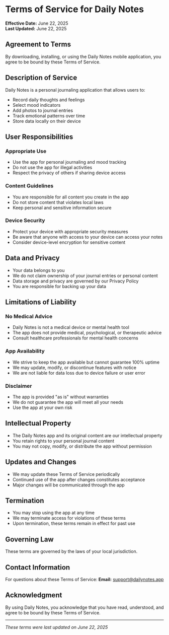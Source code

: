# Terms of Service for Daily Notes

**Effective Date:** June 22, 2025  
**Last Updated:** June 22, 2025

## Agreement to Terms

By downloading, installing, or using the Daily Notes mobile application, you agree to be bound by these Terms of Service.

## Description of Service

Daily Notes is a personal journaling application that allows users to:
- Record daily thoughts and feelings
- Select mood indicators
- Add photos to journal entries
- Track emotional patterns over time
- Store data locally on their device

## User Responsibilities

### Appropriate Use
- Use the app for personal journaling and mood tracking
- Do not use the app for illegal activities
- Respect the privacy of others if sharing device access

### Content Guidelines
- You are responsible for all content you create in the app
- Do not store content that violates local laws
- Keep personal and sensitive information secure

### Device Security
- Protect your device with appropriate security measures
- Be aware that anyone with access to your device can access your notes
- Consider device-level encryption for sensitive content

## Data and Privacy

- Your data belongs to you
- We do not claim ownership of your journal entries or personal content
- Data storage and privacy are governed by our Privacy Policy
- You are responsible for backing up your data

## Limitations of Liability

### No Medical Advice
- Daily Notes is not a medical device or mental health tool
- The app does not provide medical, psychological, or therapeutic advice
- Consult healthcare professionals for mental health concerns

### App Availability
- We strive to keep the app available but cannot guarantee 100% uptime
- We may update, modify, or discontinue features with notice
- We are not liable for data loss due to device failure or user error

### Disclaimer
- The app is provided "as is" without warranties
- We do not guarantee the app will meet all your needs
- Use the app at your own risk

## Intellectual Property

- The Daily Notes app and its original content are our intellectual property
- You retain rights to your personal journal content
- You may not copy, modify, or distribute the app without permission

## Updates and Changes

- We may update these Terms of Service periodically
- Continued use of the app after changes constitutes acceptance
- Major changes will be communicated through the app

## Termination

- You may stop using the app at any time
- We may terminate access for violations of these terms
- Upon termination, these terms remain in effect for past use

## Governing Law

These terms are governed by the laws of your local jurisdiction.

## Contact Information

For questions about these Terms of Service:
**Email:** support@dailynotes.app

## Acknowledgment

By using Daily Notes, you acknowledge that you have read, understood, and agree to be bound by these Terms of Service.

---

*These terms were last updated on June 22, 2025*